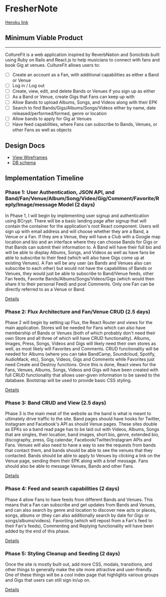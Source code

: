 # FresherNote

[Heroku link][heroku] 

[heroku]: http://www.herokuapp.com

## Minimum Viable Product
-------------- 
ColtureFit is a web application inspired by ReverbNation and Sonicbids built using Ruby on Rails
and React.js to help musicians to connect with fans and book Gig at venues. CultureFit allows users to:

<!-- This is a Markdown checklist. Use it to keep track of your progress! -->

- [ ] Create an account as a Fan, with additional capabilities as either a Band or Venue
- [ ] Log in / Log out
- [ ] Create, view, edit, and delete Bands or Venues if you sign up as either
- [ ] As a Band or Venue, create Gigs that Fans can keep up with
- [ ] Allow Bands to upload Albums, Songs, and Videos along with their EPK
- [ ] Search to find Bands/Gigs/Albums/Songs/Videos either by name, date released/performed/formed, genre or location
- [ ] Allow bands to apply for Gig at Venues 
- [ ] Have feed capabilities, where Fans can subscribe to Bands, Venues, or other Fans as well as objects

## Design Docs
* [View Wireframes][view]
* [DB schema][schema]

[view]: ./docs/views.md
[schema]: ./docs/schema.md

## Implementation Timeline

### Phase 1: User Authentication, JSON API, and Band/Fan/Venue/Album/Song/Video/Gig/Comment/Favorite/Reply/Image/message Model  (2 days)
In Phase 1, I will begin by implementing user signup and authentication using BCrypt. There will be a basic landing page after signup that will contain the container for the application's root React component. Users will sign up with email address and will choose whether they are a Band, a Venue or a Fan. If they are a Venue, they will have a Club with a Google map location and bio and an interface where they can choose Bands for Gigs or that Bands can submit their information to. A Band will have their full bio and will be able to display Albums, Songs, and Videos as well as have fans be able to subscribe to their feed (which will also have Gigs come up at existing Venues). A Fan will be any user (as Bands and Venues also can subscribe to each other) but would not have the capabilities of Bands or Venues, they would just be able to subscribe to Band/Venue feeds, other Fan feeds, Favorite Bands/Albums/Songs/Videos/Gigs  (which would then share it to their personal Feed) and post Comments. Only one Fan can be directly referred to as a Venue or Band. 

[Details][phase-one]

### Phase 2: Flux Architecture and Fan/Venue CRUD (2.5 days)
Phase 2 will begin by setting up Flux, the React Router and views for the main application. Stores will be needed for Fans which can also have membership of Bands or Venues (both of which probably don't need their own Store and all three of which will have CRUD functionality). Albums, Images, Press, Songs, Videos and Gigs will likely need their own stores as well, as most likely will Favorites and Comments. CRUD functionality will be needed for Albums (where you can take BandCamp, Soundcloud, Spotify, AudioMack, etc), Songs, Videos, Gigs and Comments while Favorites just need Create and Destroy functions. Once this is done, React views for the Fans, Venues, Albums, Songs, Videos and Gigs will have been created with full CRUD functionality that allows user-given information to be saved to the database. Bootstrap will be used to provide basic CSS styling.

[Details][phase-two]

### Phase 3: Band CRUD and View (2.5 days)
Phase 3 is the main meat of the website as the band is what is meant to ultimately drive traffic to the site. Band pages should have hooks for Twitter, Instagram and Facebook's API as should Venue pages. These sites double as EPKs so a band read page has to be laid out with Videos, Albums, Songs that are singles, their location, band images, short bio, genre, extended bio, discography, press, Gig calendar, Facebook/Twitter/Instagram APIs and Fans. Venues will also need to have a way to see the requests from bands that contact them, and bands should be able to see the venues that they contacted. Bands should be able to apply to Venues by clicking a link on the Venue page, sending them their EPK along with a brief message. Fans should also be able to message Venues, Bands and other Fans.

[Details][phase-three]

### Phase 4: Feed and search capabilities (2 days)
Phase 4 allow Fans to have feeds from different Bands and Venues. This means that a Fan can subscribe and get updates from Bands and Venues, and can also search by genre and location to discover new acts or places, songs, albums or
 (they can also additionally search by date for Gigs or songs/albums/videos). Favoriting (which will repost from a Fan's feed to their Fan's feeds), Commenting and Replying functionality will have been added by the end of this phase. 

[Details][phase-four]

### Phase 5: Styling Cleanup and Seeding (2 days)
Once the site is mostly built out, add more CSS, modals, transitions, and other things to generally make the site more attractive and user-friendly.  One of these things will be a cool index page that highlights various groups and Gigs that users can still sign in/up on.

[Details][phase-five]




[phase-one]: ./docs/phases/phase1.md
[phase-two]: ./docs/phases/phase2.md
[phase-three]: ./docs/phases/phase3.md
[phase-four]: ./docs/phases/phase4.md
[phase-five]: ./docs/phases/phase5.md
